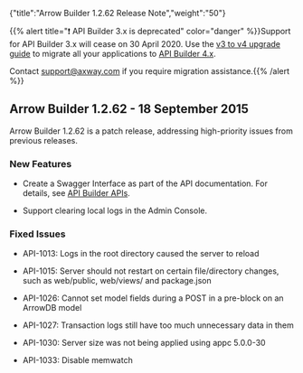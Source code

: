 {"title":"Arrow Builder 1.2.62 Release Note","weight":"50"}

{{% alert title="❗️ API Builder 3.x is deprecated" color="danger" %}}Support for API Builder 3.x will cease on 30 April 2020. Use the [v3 to v4 upgrade guide](https://docs.axway.com/bundle/API_Builder_4x_allOS_en/page/api_builder_v3_to_v4_upgrade_guide.html) to migrate all your applications to [API Builder 4.x](https://docs.axway.com/bundle/API_Builder_4x_allOS_en/page/api_builder_getting_started_guide.html).

Contact [support@axway.com](mailto:support@axway.com) if you require migration assistance.{{% /alert %}}

## Arrow Builder 1.2.62 - 18 September 2015

Arrow Builder 1.2.62 is a patch release, addressing high-priority issues from previous releases.

### New Features

* Create a Swagger Interface as part of the API documentation. For details, see [API Builder APIs](/docs/appc/Axway_API_Builder/API_Builder/API_Builder_Developer_Guide/API_Builder_APIs/).

* Support clearing local logs in the Admin Console.

### Fixed Issues

* API-1013: Logs in the root directory caused the server to reload

* API-1015: Server should not restart on certain file/directory changes, such as web/public, web/views/ and package.json

* API-1026: Cannot set model fields during a POST in a pre-block on an ArrowDB model

* API-1027: Transaction logs still have too much unnecessary data in them

* API-1030: Server size was not being applied using appc 5.0.0-30

* API-1033: Disable memwatch
